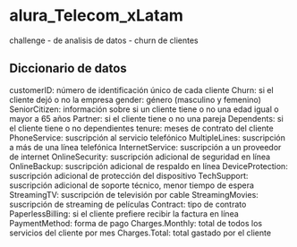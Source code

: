 # alura_Telecom_xLatam
challenge - de analisis de datos - churn de clientes

## Diccionario de datos
customerID: número de identificación único de cada cliente
Churn: si el cliente dejó o no la empresa
gender: género (masculino y femenino)
SeniorCitizen: información sobre si un cliente tiene o no una edad igual o mayor a 65 años
Partner: si el cliente tiene o no una pareja
Dependents: si el cliente tiene o no dependientes
tenure: meses de contrato del cliente
PhoneService: suscripción al servicio telefónico
MultipleLines: suscripción a más de una línea telefónica
InternetService: suscripción a un proveedor de internet
OnlineSecurity: suscripción adicional de seguridad en línea
OnlineBackup: suscripción adicional de respaldo en línea
DeviceProtection: suscripción adicional de protección del dispositivo
TechSupport: suscripción adicional de soporte técnico, menor tiempo de espera
StreamingTV: suscripción de televisión por cable
StreamingMovies: suscripción de streaming de películas
Contract: tipo de contrato
PaperlessBilling: si el cliente prefiere recibir la factura en línea
PaymentMethod: forma de pago
Charges.Monthly: total de todos los servicios del cliente por mes
Charges.Total: total gastado por el cliente
